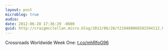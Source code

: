 ```yaml
---
layout: post
microblog: true
audio: 
date: 2012-06-28 17:36:29 -0600
guid: http://craigmcclellan.micro.blog/2012/06/28/t218488066581594112.html
---
```

Crossroads Worldwide Week One: [t.co/mhRfoG96](http://t.co/mhRfoG96)
